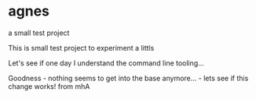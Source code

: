 # agnes
a small test project

This is small test project to experiment a littls

Let's see if one day I understand the command line tooling...

Goodness - nothing seems to get into the base anymore...  - lets see if this change works! from mhA
